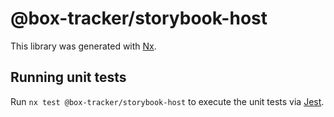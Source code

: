 # @box-tracker/storybook-host

This library was generated with [Nx](https://nx.dev).

## Running unit tests

Run `nx test @box-tracker/storybook-host` to execute the unit tests via [Jest](https://jestjs.io).
